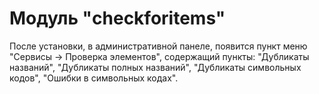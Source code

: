 # Модуль "checkforitems"

После установки, в административной панеле, появится пункт меню "Сервисы -> Проверка элементов", содержащий пункты: "Дубликаты названий", "Дубликаты полных названий", "Дубликаты символьных кодов", "Ошибки в символьных кодах".
